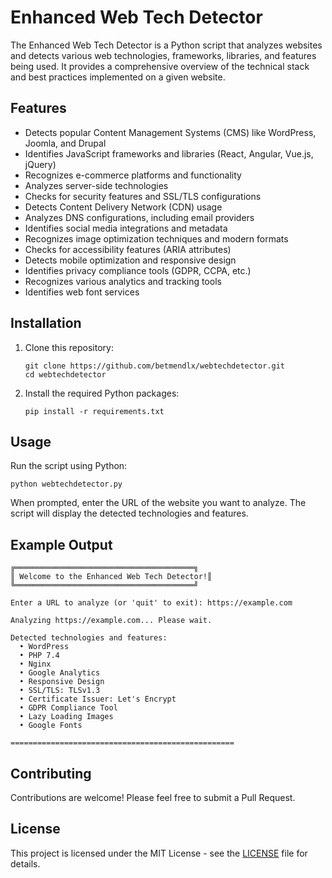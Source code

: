 # Enhanced Web Tech Detector

The Enhanced Web Tech Detector is a Python script that analyzes websites and detects various web technologies, frameworks, libraries, and features being used. It provides a comprehensive overview of the technical stack and best practices implemented on a given website.

## Features

- Detects popular Content Management Systems (CMS) like WordPress, Joomla, and Drupal
- Identifies JavaScript frameworks and libraries (React, Angular, Vue.js, jQuery)
- Recognizes e-commerce platforms and functionality
- Analyzes server-side technologies
- Checks for security features and SSL/TLS configurations
- Detects Content Delivery Network (CDN) usage
- Analyzes DNS configurations, including email providers
- Identifies social media integrations and metadata
- Recognizes image optimization techniques and modern formats
- Checks for accessibility features (ARIA attributes)
- Detects mobile optimization and responsive design
- Identifies privacy compliance tools (GDPR, CCPA, etc.)
- Recognizes various analytics and tracking tools
- Identifies web font services

## Installation

1. Clone this repository:
   ```
   git clone https://github.com/betmendlx/webtechdetector.git
   cd webtechdetector
   ```

2. Install the required Python packages:
   ```
   pip install -r requirements.txt
   ```

## Usage

Run the script using Python:

```
python webtechdetector.py
```

When prompted, enter the URL of the website you want to analyze. The script will display the detected technologies and features.

## Example Output

```
╔════════════════════════════════════════╗
║ Welcome to the Enhanced Web Tech Detector!║
╚════════════════════════════════════════╝

Enter a URL to analyze (or 'quit' to exit): https://example.com

Analyzing https://example.com... Please wait.

Detected technologies and features:
  • WordPress
  • PHP 7.4
  • Nginx
  • Google Analytics
  • Responsive Design
  • SSL/TLS: TLSv1.3
  • Certificate Issuer: Let's Encrypt
  • GDPR Compliance Tool
  • Lazy Loading Images
  • Google Fonts

==================================================
```

## Contributing

Contributions are welcome! Please feel free to submit a Pull Request.

## License

This project is licensed under the MIT License - see the [LICENSE](LICENSE) file for details.
